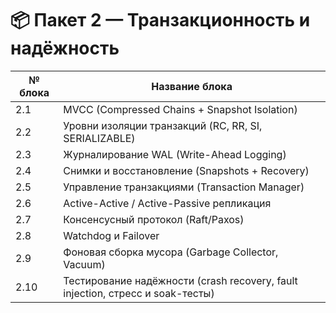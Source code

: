 # 📦 Пакет 2 — Транзакционность и надёжность

| № блока | Название блока                                                                 |
| ------- | ------------------------------------------------------------------------------ |
| 2.1     | MVCC (Compressed Chains + Snapshot Isolation)                                  |
| 2.2     | Уровни изоляции транзакций (RC, RR, SI, SERIALIZABLE)                          |
| 2.3     | Журналирование WAL (Write-Ahead Logging)                                       |
| 2.4     | Снимки и восстановление (Snapshots + Recovery)                                 |
| 2.5     | Управление транзакциями (Transaction Manager)                                  |
| 2.6     | Active-Active / Active-Passive репликация                                      |
| 2.7     | Консенсусный протокол (Raft/Paxos)                                             |
| 2.8     | Watchdog и Failover                                                            |
| 2.9     | Фоновая сборка мусора (Garbage Collector, Vacuum)                              |
| 2.10    | Тестирование надёжности (crash recovery, fault injection, стресс и soak-тесты) |
